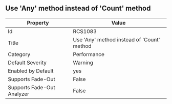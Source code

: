 ## Use 'Any' method instead of 'Count' method

Property | Value
--- | --- 
Id | RCS1083
Title | Use 'Any' method instead of 'Count' method
Category | Performance
Default Severity | Warning
Enabled by Default | yes
Supports Fade-Out | False
Supports Fade-Out Analyzer | False
